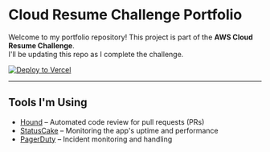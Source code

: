 # Cloud Resume Challenge Portfolio

Welcome to my portfolio repository! This project is part of the **AWS Cloud Resume Challenge**.  
I'll be updating this repo as I complete the challenge.

[![Deploy to Vercel](https://github.com/arunlorenz/portfolio/actions/workflows/deploy-to-vercel.yml/badge.svg)](https://github.com/arunlorenz/portfolio/actions/workflows/deploy-to-vercel.yml)

---

## Tools I'm Using

- [Hound](https://houndci.com/) – Automated code review for pull requests (PRs)  
- [StatusCake](https://www.statuscake.com/) – Monitoring the app's uptime and performance  
- [PagerDuty](https://www.pagerduty.com/) – Incident monitoring and handling
